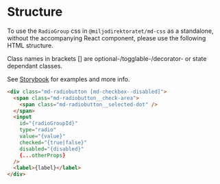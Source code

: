 # Structure

To use the `RadioGroup` css in `@miljodirektoratet/md-css` as a standalone, without the accompanying React component, please use the following HTML structure.

Class names in brackets [] are optional-/togglable-/decorator- or state dependant classes.

See [Storybook](https://miljodir.github.io/md-components) for examples and more info.

```html
<div class="md-radiobutton [md-checkbox--disabled]">
  <span class="md-radiobutton__check-area">
    <span class="md-radiobutton__selected-dot" />
  </span>
  <input
    id="{radioGroupId}"
    type="radio"
    value="{value}"
    checked="{true|false}"
    disabled="{disabled}"
    {...otherProps}
  />
  <label>{label}</label>
</div>
```
